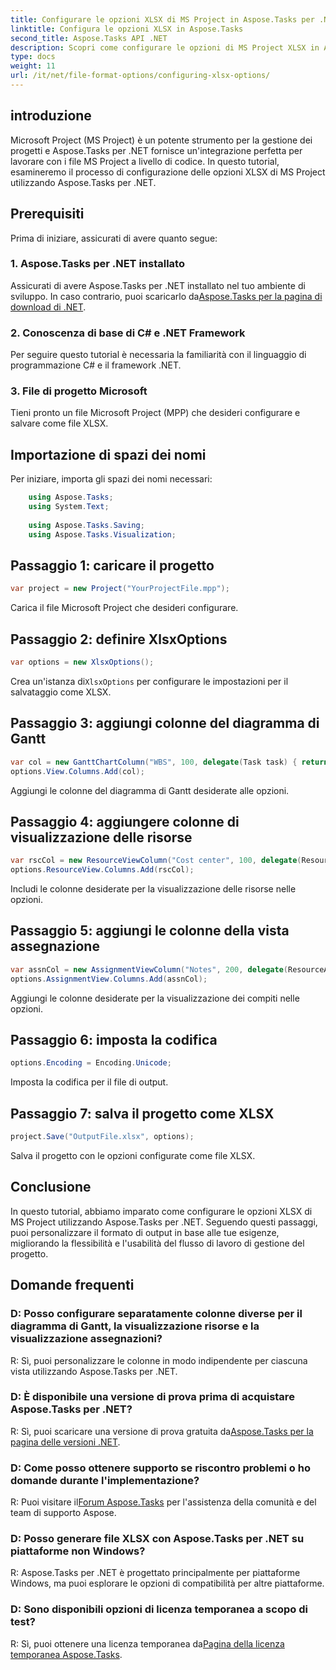 ```yaml
---
title: Configurare le opzioni XLSX di MS Project in Aspose.Tasks per .NET
linktitle: Configura le opzioni XLSX in Aspose.Tasks
second_title: Aspose.Tasks API .NET
description: Scopri come configurare le opzioni di MS Project XLSX in Aspose.Tasks per .NET. Personalizza colonne, codifica e altro ancora senza sforzo.
type: docs
weight: 11
url: /it/net/file-format-options/configuring-xlsx-options/
---
```

## introduzione
Microsoft Project (MS Project) è un potente strumento per la gestione dei progetti e Aspose.Tasks per .NET fornisce un'integrazione perfetta per lavorare con i file MS Project a livello di codice. In questo tutorial, esamineremo il processo di configurazione delle opzioni XLSX di MS Project utilizzando Aspose.Tasks per .NET.
## Prerequisiti
Prima di iniziare, assicurati di avere quanto segue:
### 1. Aspose.Tasks per .NET installato
 Assicurati di avere Aspose.Tasks per .NET installato nel tuo ambiente di sviluppo. In caso contrario, puoi scaricarlo da[Aspose.Tasks per la pagina di download di .NET](https://releases.aspose.com/tasks/net/).
### 2. Conoscenza di base di C# e .NET Framework
Per seguire questo tutorial è necessaria la familiarità con il linguaggio di programmazione C# e il framework .NET.
### 3. File di progetto Microsoft
Tieni pronto un file Microsoft Project (MPP) che desideri configurare e salvare come file XLSX.

## Importazione di spazi dei nomi
Per iniziare, importa gli spazi dei nomi necessari:
```csharp
    using Aspose.Tasks;
    using System.Text;
    
    using Aspose.Tasks.Saving;
    using Aspose.Tasks.Visualization;
```

## Passaggio 1: caricare il progetto
```csharp
var project = new Project("YourProjectFile.mpp");
```
Carica il file Microsoft Project che desideri configurare.
## Passaggio 2: definire XlsxOptions
```csharp
var options = new XlsxOptions();
```
 Crea un'istanza di`XlsxOptions` per configurare le impostazioni per il salvataggio come XLSX.
## Passaggio 3: aggiungi colonne del diagramma di Gantt
```csharp
var col = new GanttChartColumn("WBS", 100, delegate(Task task) { return task.Get(Tsk.WBS); });
options.View.Columns.Add(col);
```
Aggiungi le colonne del diagramma di Gantt desiderate alle opzioni.
## Passaggio 4: aggiungere colonne di visualizzazione delle risorse
```csharp
var rscCol = new ResourceViewColumn("Cost center", 100, delegate(Resource resource) { return resource.Get(Rsc.CostCenter); });
options.ResourceView.Columns.Add(rscCol);
```
Includi le colonne desiderate per la visualizzazione delle risorse nelle opzioni.
## Passaggio 5: aggiungi le colonne della vista assegnazione
```csharp
var assnCol = new AssignmentViewColumn("Notes", 200, delegate(ResourceAssignment assignment) { return assignment.Get(Asn.NotesText); });
options.AssignmentView.Columns.Add(assnCol);
```
Aggiungi le colonne desiderate per la visualizzazione dei compiti nelle opzioni.
## Passaggio 6: imposta la codifica
```csharp
options.Encoding = Encoding.Unicode;
```
Imposta la codifica per il file di output.
## Passaggio 7: salva il progetto come XLSX
```csharp
project.Save("OutputFile.xlsx", options);
```
Salva il progetto con le opzioni configurate come file XLSX.

## Conclusione
In questo tutorial, abbiamo imparato come configurare le opzioni XLSX di MS Project utilizzando Aspose.Tasks per .NET. Seguendo questi passaggi, puoi personalizzare il formato di output in base alle tue esigenze, migliorando la flessibilità e l'usabilità del flusso di lavoro di gestione del progetto.
## Domande frequenti

### D: Posso configurare separatamente colonne diverse per il diagramma di Gantt, la visualizzazione risorse e la visualizzazione assegnazioni?

R: Sì, puoi personalizzare le colonne in modo indipendente per ciascuna vista utilizzando Aspose.Tasks per .NET.

### D: È disponibile una versione di prova prima di acquistare Aspose.Tasks per .NET?

 R: Sì, puoi scaricare una versione di prova gratuita da[Aspose.Tasks per la pagina delle versioni .NET](https://releases.aspose.com/).

### D: Come posso ottenere supporto se riscontro problemi o ho domande durante l'implementazione?

 R: Puoi visitare il[Forum Aspose.Tasks](https://forum.aspose.com/c/tasks/15) per l'assistenza della comunità e del team di supporto Aspose.

### D: Posso generare file XLSX con Aspose.Tasks per .NET su piattaforme non Windows?

R: Aspose.Tasks per .NET è progettato principalmente per piattaforme Windows, ma puoi esplorare le opzioni di compatibilità per altre piattaforme.

### D: Sono disponibili opzioni di licenza temporanea a scopo di test?

 R: Sì, puoi ottenere una licenza temporanea da[Pagina della licenza temporanea Aspose.Tasks](https://purchase.aspose.com/temporary-license/).